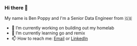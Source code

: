 ### Hi there 👋

My name is Ben Poppy and I'm a Senior Data Engineer from 🇬🇧

- 🔭 I’m currently working on building out my homelab
- 🌱 I’m currently learning go and remix
- 📫 How to reach me: [Email](mailto:me@benpoppy.dev) or [LinkedIn](https://www.linkedin.com/in/benpoppy/)
